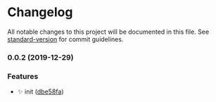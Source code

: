 # Changelog

All notable changes to this project will be documented in this file. See [standard-version](https://github.com/conventional-changelog/standard-version) for commit guidelines.

### 0.0.2 (2019-12-29)


### Features

* ✨ init ([dbe58fa](https://github.com/SoldierAb/theme-web/commit/dbe58fa5ad987427ba95f7fe8fa2c71c0dd8e60d))
